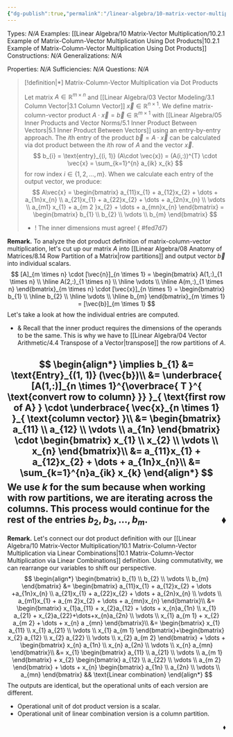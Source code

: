 ```yaml
---
{"dg-publish":true,"permalink":"/linear-algebra/10-matrix-vector-multiplication/10-2-matrix-column-vector-multiplication-via-dot-products/","tags":["Type/Definition","Topic/Linear_Algebra"]}
---
```


Types: *N/A*
Examples: [[Linear Algebra/10 Matrix-Vector Multiplication/10.2.1 Example of Matrix-Column-Vector Multiplication Using Dot Products\|10.2.1 Example of Matrix-Column-Vector Multiplication Using Dot Products]]
Constructions: *N/A*
Generalizations: *N/A*

Properties: *N/A*
Sufficiencies: *N/A*
Questions: *N/A*

> [!definition|*] Matrix-Column-Vector Multiplication via Dot Products
> 
> Let matrix $A \in \mathbb{R}^{m \times n}$ and [[Linear Algebra/03 Vector Modeling/3.1 Column Vector\|3.1 Column Vector]] $\vec{x} \in \mathbb{R}^{n \times 1}$. We define matrix-column-vector product $A \cdot \vec{x} = \vec{b} \in \mathbb{R}^{m \times 1}$ with [[Linear Algebra/05 Inner Products and Vector Norms/5.1 Inner Product Between Vectors\|5.1 Inner Product Between Vectors]] using an entry-by-entry approach. The $i$th entry of the product $\vec{b} = A\cdot \vec{x}$ can be calculated via dot product between the $i$th row of $A$ and the vector $\vec{x}$.
> $$
> b_{i} = \text{entry}_{(i, 1)} (A\cdot \vec{x}) = (A(i,:))^{T} \cdot \vec{x} = \sum_{k=1}^{n} a_{ik} x_{k}
> $$
> for row index $i \in \{ 1,2, \dots, m \}$. When we calculate each entry of the output vector, we produce:
> $$
> A\vec{x} = \begin{bmatrix}
> a_{11}x_{1} + a_{12}x_{2} + \dots + a_{1n}x_{n} \\
> a_{21}x_{1} + a_{22}x_{2} + \dots + a_{2n}x_{n} \\
> \vdots \\
> a_{m1} x_{1} + a_{m 2 }x_{2} + \dots + a_{mn}x_{n}
> \end{bmatrix} = \begin{bmatrix}
> b_{1} \\
> b_{2} \\
> \vdots \\
> b_{m}
> \end{bmatrix}
> $$
> - ! The inner dimensions must agree!
{ #fed7d7}


**Remark.** To analyze the dot product definition of matrix-column-vector multiplication, let's cut up our matrix $A$ into [[Linear Algebra/08 Anatomy of Matrices/8.14 Row Partition of a Matrix\|row partitions]] and output vector $\vec{b}$ into individual scalars.
$$
[A]_{m \times n} \cdot [\vec{n}]_{n \times 1} = \begin{bmatrix}
A(1,:)_{1 \times n} \\
\hline A(2,:)_{1 \times n} \\
\hline \vdots \\
\hline A(m,:)_{1 \times n}
\end{bmatrix}_{m \times n} \cdot [\vec{x}]_{n \times 1} = \begin{bmatrix}
b_{1} \\
\hline b_{2} \\
\hline \vdots \\
\hline b_{m}
\end{bmatrix}_{m \times 1} = [\vec{b}]_{m \times 1}
$$
Let's take a look at how the individual entries are computed. 
- & Recall that the inner product requires the dimensions of the operands to be the same. This is why we have to [[Linear Algebra/04 Vector Arithmetic/4.4 Transpose of a Vector\|transpose]] the row partitions of $A$.

$$
\begin{align*}
\implies b_{1} &= \text{Entry}_{(1, 1)} (\vec{b})\\
&= \underbrace{ [A(1,:)]_{n \times 1}^{\overbrace{ T }^{ \text{convert row to column} }} }_{ \text{first row of A} } \cdot \underbrace{ \vec{x}_{n \times 1} }_{ \text{column vector} }\\
&= \begin{bmatrix}
a_{11} \\
a_{12} \\
\vdots \\
a_{1n}
\end{bmatrix} \cdot \begin{bmatrix}
x_{1} \\
x_{2} \\
\vdots \\
x_{n}
\end{bmatrix}\\
&= a_{11}x_{1} + a_{12}x_{2} + \dots + a_{1n}x_{n}\\
&= \sum_{k=1}^{n}a_{ik} x_{k}
\end{align*}
$$
We use $k$ for the sum because when working with row partitions, we are iterating across the columns. This process would continue for the rest of the entries $b_{2}, b_{3}, \dots, b_{m}$.
 <span style='float:right;'>$\blacklozenge$</span>
---

**Remark.** Let's connect our dot product definition with our [[Linear Algebra/10 Matrix-Vector Multiplication/10.1 Matrix-Column-Vector Multiplication via Linear Combinations\|10.1 Matrix-Column-Vector Multiplication via Linear Combinations]] definition. Using commutativity, we can rearrange our variables to shift our perspective. 
$$
\begin{align*}
\begin{bmatrix}
b_{1} \\
b_{2} \\
\vdots \\
b_{m}
\end{bmatrix} &= \begin{bmatrix}
a_{11}x_{1} + a_{12}x_{2} + \dots +a_{1n}x_{n} \\
a_{21}x_{1} + a_{22}x_{2} + \dots + a_{2n}x_{n} \\
\vdots \\
a_{m1}x_{1} + a_{m 2}x_{2} + \dots + a_{mn}x_{n}
\end{bmatrix}\\
&= \begin{bmatrix}
x_{1}a_{11} + x_{2}a_{12} + \dots + x_{n}a_{1n} \\
x_{1} a_{21} + x_{2}a_{22}+\dots+x_{n}a_{2n} \\
\vdots \\
x_{1} a_{m 1} + x_{2} a_{m 2} + \dots + x_{n} a _{mn}
\end{bmatrix}\\
&= \begin{bmatrix}
x_{1} a_{11} \\
x_{1} a_{21} \\
\vdots \\
x_{1} a_{m 1}
\end{bmatrix}+\begin{bmatrix}
x_{2} a_{12} \\
x_{2} a_{22} \\
\vdots \\
x_{2} a_{m 2}
\end{bmatrix} + \dots + \begin{bmatrix}
x_{n} a_{1n}  \\
x_{n} a_{2n} \\
\vdots \\
x_{n} a_{mn}
\end{bmatrix}\\
&= x_{1} \begin{bmatrix}
a_{11} \\
a_{21} \\
\vdots \\
a_{m 1}
\end{bmatrix} + x_{2} \begin{bmatrix}
a_{12} \\
a_{22} \\
\vdots \\
a_{m 2}
\end{bmatrix} + \dots + x_{n} \begin{bmatrix}
a_{1n} \\
a_{2n} \\
\vdots \\
a_{mn}
\end{bmatrix} && \text{Linear combination}
\end{align*}
$$
 The outputs are identical, but the operational units of each version are different. 
 - Operational unit of dot product version is a scalar.
 - Operational unit of linear combination version is a column partition.

 <span style='float:right;'>$\blacklozenge$</span>